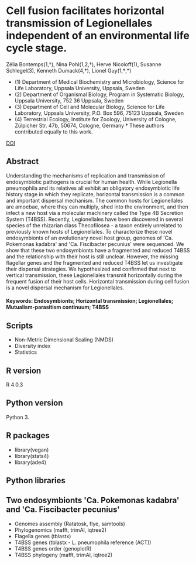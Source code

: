 # Cell fusion facilitates horizontal transmission of Legionellales independent of an environmental life cycle stage.  

Zélia Bontemps(1,†), Nina Pohl(1,2,†), Herve Nicoloff(1), Susanne Schlegel(3), Kenneth Dumack(4,†), Lionel Guy(1,†,*)  
 
- (1) Department of Medical Biochemistry and Microbiology, Science for Life Laboratory, Uppsala University, Uppsala, Sweden
- (2) Department of Organismal Biology, Program in Systematic Biology, Uppsala University, 752 36 Uppsala, Sweden
- (3) Department of Cell and Molecular Biology, Science for Life Laboratory, Uppsala University, P.O. Box 596, 75123 Uppsala, Sweden
- (4) Terrestrial Ecology, Institute for Zoology, University of Cologne, Zülpicher Str. 47b, 50674, Cologne, Germany
† These authors contributed equally to this work.

[DOI]()

## Abstract
Understanding the mechanisms of replication and transmission of endosymbiotic pathogens is crucial for human health. While Legionella pneumophila and its relatives all exhibit an obligatory endosymbiotic life history stage in which they replicate, horizontal transmission is a common and important dispersal mechanism. The common hosts for Legionellales are amoebae, where they can multiply, shed into the environment, and then infect a new host via a molecular machinery called the Type 4B Secretion System (T4BSS). Recently, Legionellales have been discovered in several species of the rhizarian class Thecofilosea - a taxon entirely unrelated to previously known hosts of Legionellales.  To characterize these novel endosymbionts of an evolutionary novel host group, genomes of 'Ca. Pokemonas kadabra' and 'Ca. Fiscibacter pecunius' were sequenced. We show that these two endosymbionts have a fragmented and reduced T4BSS and the relationship with their host is still unclear. However, the missing flagellar genes and the fragmented and reduced T4BSS let us investigate their dispersal strategies. We hypothesized and confirmed that next to vertical transmission, these Legionellales transmit horizontally during the frequent fusion of their host cells. Horizontal transmission during cell fusion is a novel dispersal mechanism for Legionellales. 

#### Keywords: Endosymbionts; Horizontal transmission; Legionellales; Mutualism-parasitism continuum; T4BSS

## Scripts
* Non-Metric Dimensional Scaling (NMDS)
* Diversity index
* Statistics

## R version
R 4.0.3
## Python version
Python 3.

## R packages
* library(vegan)
* library(stats4)
* library(ade4)

## Python libraries


## Two endosymbionts 'Ca. Pokemonas kadabra' and 'Ca. Fiscibacter pecunius'
- Genomes assembly (Ratatosk, flye, samtools)
- Phylogenomics (mafft, trimAl, iqtree2)
- Flagella genes (tblastx)
- T4BSS genes (tblastx - L. pneumophila reference (ACT))
- T4BSS genes order (genoplotR)
- T4BSS phylogeny (mafft, trimAl, iqtree2)
